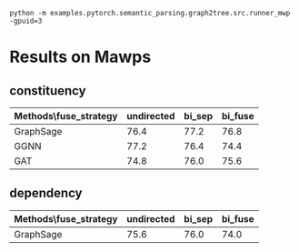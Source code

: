 ``python -m examples.pytorch.semantic_parsing.graph2tree.src.runner_mwp -gpuid=3``  

# Results on Mawps

## constituency
| Methods\fuse_strategy | undirected | bi_sep | bi_fuse |  
| ---- | ---- | ---- | ---- |  
| GraphSage | 76.4 | 77.2 | 76.8 |  
| GGNN | 77.2 | 76.4 | 74.4 |  
| GAT | 74.8 | 76.0 | 75.6 |  

## dependency
| Methods\fuse_strategy | undirected | bi_sep | bi_fuse |  
| ---- | ---- | ---- | ---- |  
| GraphSage | 75.6 | 76.0 | 74.0 | 
